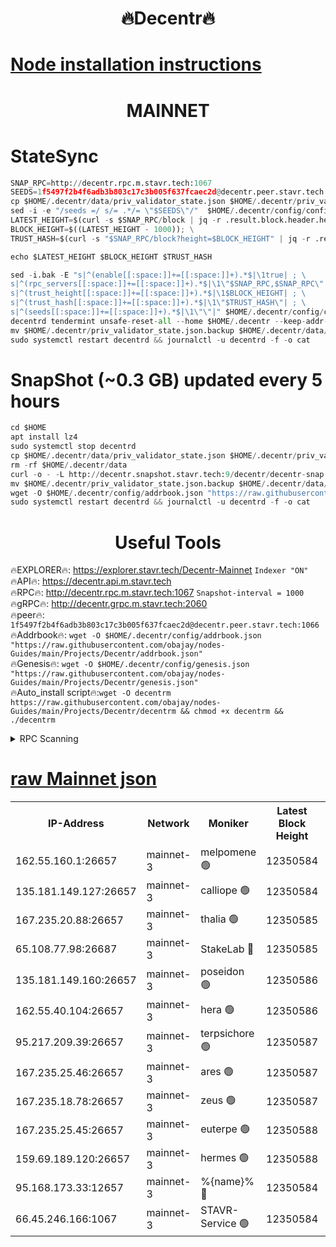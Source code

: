 <h1 align="center"> 🔥Decentr🔥</h1>

[Node installation instructions](https://github.com/obajay/nodes-Guides/tree/main/Projects/Decentr)
=
<h1 align="center"> MAINNET</h1>

# StateSync
```python
SNAP_RPC=http://decentr.rpc.m.stavr.tech:1067
SEEDS=1f5497f2b4f6adb3b803c17c3b005f637fcaec2d@decentr.peer.stavr.tech:1066
cp $HOME/.decentr/data/priv_validator_state.json $HOME/.decentr/priv_validator_state.json.backup
sed -i -e "/seeds =/ s/= .*/= \"$SEEDS\"/"  $HOME/.decentr/config/config.toml
LATEST_HEIGHT=$(curl -s $SNAP_RPC/block | jq -r .result.block.header.height); \
BLOCK_HEIGHT=$((LATEST_HEIGHT - 1000)); \
TRUST_HASH=$(curl -s "$SNAP_RPC/block?height=$BLOCK_HEIGHT" | jq -r .result.block_id.hash)

echo $LATEST_HEIGHT $BLOCK_HEIGHT $TRUST_HASH

sed -i.bak -E "s|^(enable[[:space:]]+=[[:space:]]+).*$|\1true| ; \
s|^(rpc_servers[[:space:]]+=[[:space:]]+).*$|\1\"$SNAP_RPC,$SNAP_RPC\"| ; \
s|^(trust_height[[:space:]]+=[[:space:]]+).*$|\1$BLOCK_HEIGHT| ; \
s|^(trust_hash[[:space:]]+=[[:space:]]+).*$|\1\"$TRUST_HASH\"| ; \
s|^(seeds[[:space:]]+=[[:space:]]+).*$|\1\"\"|" $HOME/.decentr/config/config.toml
decentrd tendermint unsafe-reset-all --home $HOME/.decentr --keep-addr-book
mv $HOME/.decentr/priv_validator_state.json.backup $HOME/.decentr/data/priv_validator_state.json
sudo systemctl restart decentrd && journalctl -u decentrd -f -o cat
```
# SnapShot (~0.3 GB) updated every 5 hours
```python
cd $HOME
apt install lz4
sudo systemctl stop decentrd
cp $HOME/.decentr/data/priv_validator_state.json $HOME/.decentr/priv_validator_state.json.backup
rm -rf $HOME/.decentr/data
curl -o - -L http://decentr.snapshot.stavr.tech:9/decentr/decentr-snap.tar.lz4 | lz4 -c -d - | tar -x -C $HOME/.decentr --strip-components 2
mv $HOME/.decentr/priv_validator_state.json.backup $HOME/.decentr/data/priv_validator_state.json
wget -O $HOME/.decentr/config/addrbook.json "https://raw.githubusercontent.com/obajay/nodes-Guides/main/Projects/Decentr/addrbook.json"
sudo systemctl restart decentrd && journalctl -u decentrd -f -o cat
```

 <h1 align="center"> Useful Tools</h1>

🔥EXPLORER🔥:     https://explorer.stavr.tech/Decentr-Mainnet        `Indexer "ON"` \
🔥API🔥:          https://decentr.api.m.stavr.tech \
🔥RPC🔥:          http://decentr.rpc.m.stavr.tech:1067              `Snapshot-interval = 1000` \
🔥gRPC🔥:         http://decentr.grpc.m.stavr.tech:2060 \
🔥peer🔥:         `1f5497f2b4f6adb3b803c17c3b005f637fcaec2d@decentr.peer.stavr.tech:1066` \
🔥Addrbook🔥:  `wget -O $HOME/.decentr/config/addrbook.json "https://raw.githubusercontent.com/obajay/nodes-Guides/main/Projects/Decentr/addrbook.json"` \
🔥Genesis🔥:  `wget -O $HOME/.decentr/config/genesis.json "https://raw.githubusercontent.com/obajay/nodes-Guides/main/Projects/Decentr/genesis.json"` \
🔥Auto_install script🔥:`wget -O decentrm https://raw.githubusercontent.com/obajay/nodes-Guides/main/Projects/Decentr/decentrm && chmod +x decentrm && ./decentrm`

<details>
<summary>RPC Scanning</summary>

<h2 align="center"> We scan nodes in real time every 4 hours. And we provide the final result of RPC endpoints.
We cannot influence the operation of these nodes in any way. </h2>


```python
If Voting Power is higher than 0 --> then the Node is a validator of the network and may be subject to attack and be a potential threat to the chain.
```
```python
We marked such validators with a red symbol
```

</details>

[raw Mainnet json](https://rpc-check.decentrm.stavr.tech/decentrm/rpc-decentrm-result.json)
=



<table><tr><th>IP-Address</th><th>Network</th><th>Moniker</th><th>Latest Block Height</th><th>Earliest Block Height</th><th>Catching Up</th><th>Tx Index</th><th>Voting Power</th><th>Scan Time</th></tr><tr><td>162.55.160.1:26657</td><td>mainnet-3</td><td>melpomene 🟢</td><td>12350584</td><td>1688950</td><td>False</td><td>on</td><td>0</td><td>2024-01-09T14:29:04.062640012UTC</td></tr><tr><td>135.181.149.127:26657</td><td>mainnet-3</td><td>calliope 🟢</td><td>12350584</td><td>1688950</td><td>False</td><td>on</td><td>0</td><td>2024-01-09T14:29:04.513286626UTC</td></tr><tr><td>167.235.20.88:26657</td><td>mainnet-3</td><td>thalia 🟢</td><td>12350585</td><td>1688950</td><td>False</td><td>on</td><td>0</td><td>2024-01-09T14:29:12.105029454UTC</td></tr><tr><td>65.108.77.98:26687</td><td>mainnet-3</td><td>StakeLab 🔴</td><td>12350585</td><td>1688950</td><td>False</td><td>on</td><td>5459529</td><td>2024-01-09T14:29:12.486077005UTC</td></tr><tr><td>135.181.149.160:26657</td><td>mainnet-3</td><td>poseidon 🟢</td><td>12350586</td><td>1688950</td><td>False</td><td>on</td><td>0</td><td>2024-01-09T14:29:17.255713105UTC</td></tr><tr><td>162.55.40.104:26657</td><td>mainnet-3</td><td>hera 🟢</td><td>12350586</td><td>1688950</td><td>False</td><td>on</td><td>0</td><td>2024-01-09T14:29:19.603407555UTC</td></tr><tr><td>95.217.209.39:26657</td><td>mainnet-3</td><td>terpsichore 🟢</td><td>12350587</td><td>1688950</td><td>False</td><td>on</td><td>0</td><td>2024-01-09T14:29:21.996390410UTC</td></tr><tr><td>167.235.25.46:26657</td><td>mainnet-3</td><td>ares 🟢</td><td>12350587</td><td>1688950</td><td>False</td><td>on</td><td>0</td><td>2024-01-09T14:29:24.299270949UTC</td></tr><tr><td>167.235.18.78:26657</td><td>mainnet-3</td><td>zeus 🟢</td><td>12350587</td><td>1688950</td><td>False</td><td>on</td><td>0</td><td>2024-01-09T14:29:26.636079870UTC</td></tr><tr><td>167.235.25.45:26657</td><td>mainnet-3</td><td>euterpe 🟢</td><td>12350588</td><td>1688950</td><td>False</td><td>on</td><td>0</td><td>2024-01-09T14:29:28.900396500UTC</td></tr><tr><td>159.69.189.120:26657</td><td>mainnet-3</td><td>hermes 🟢</td><td>12350588</td><td>1688950</td><td>False</td><td>on</td><td>0</td><td>2024-01-09T14:29:29.174929395UTC</td></tr><tr><td>95.168.173.33:12657</td><td>mainnet-3</td><td>%{name}% 🔴</td><td>12350584</td><td>8964001</td><td>False</td><td>on</td><td>4174366</td><td>2024-01-09T14:29:05.668673915UTC</td></tr><tr><td>66.45.246.166:1067</td><td>mainnet-3</td><td>STAVR-Service 🟢</td><td>12350584</td><td>12349001</td><td>False</td><td>on</td><td>0</td><td>2024-01-09T14:29:05.130548123UTC</td></tr></table>